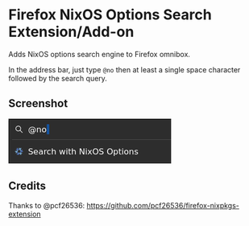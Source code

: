 # Firefox NixOS Options Search Extension/Add-on
Adds NixOS options search engine to Firefox omnibox.

In the address bar, just type `@no` then at least a single space character followed by the search query.

## Screenshot

![@nixpkgs keyword](./screenshot.png)


## Credits

Thanks to @pcf26536: https://github.com/pcf26536/firefox-nixpkgs-extension
